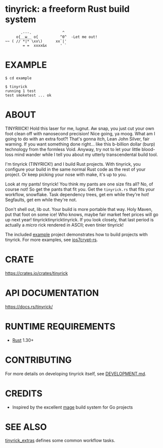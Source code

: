 # tinyrick: a freeform Rust build system

```
       .---.              ^
     o{__ω__ o{          ^0^  -Let me out!
~~ ( // *|* \xx\)      xx`|'
        = =  xxxx&x      ' `
```

# EXAMPLE

```console
$ cd example

$ tinyrick
running 1 test
test smoketest ... ok
```

# ABOUT

TINYRIIICK! Hold this laser for me, lugnut. Aw snap, you just cut your own foot clean off with nanosecond precision! Nice going, ya moog. What am I going to do with an extra foot?! That's gonna itch, Lean John Silver, fair warning. If you want something done right... like this b-billion dollar (burp) technology from the formless Void. Anyway, try not to let your little blood-loss mind wander while I tell you about my utterly transcendental build tool.

I'm tinyrick (TINYRICK!) and I build Rust projects. With tinyrick, you configure your build in the same normal Rust code as the rest of your project. Or keep picking your nose with make, it's up to you.

Look at my pants! tinyrick! You think my pants are one size fits all? No, of course not! So get the pants that fit you. Get the `tinyrick.rs` that fits your workflow, snowflake. Task dependency trees, get em while they're hot! Segfaults, get em while they're not.

Don't shell out, lib out. Your build is more portable that way. Holy Maven, put that foot on some ice! Who knows, maybe fair market feet prices will go up next year! tinyricktinyricktinyrick. If you look closely, that last period is actually a *micro* rick rendered in ASCII; even tinier tinyrick!

The included [example](example) project demonstrates how to build projects with tinyrick. For more examples, see [ios7crypt-rs](https://github.com/mcandre/ios7crypt-rs).

# CRATE

https://crates.io/crates/tinyrick

# API DOCUMENTATION

https://docs.rs/tinyrick/

# RUNTIME REQUIREMENTS

* [Rust](https://www.rust-lang.org/en-US/) 1.30+

# CONTRIBUTING

For more details on developing tinyrick itself, see [DEVELOPMENT.md](DEVELOPMENT.md).

# CREDITS

* Inspired by the excellent [mage](https://magefile.org/) build system for Go projects

# SEE ALSO

[tinyrick_extras](https://github.com/mcandre/tinyrick_extras) defines some common workflow tasks.
